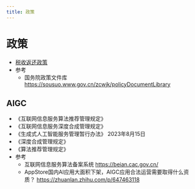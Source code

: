 ```yaml
---
title: 政策
---
```


# 政策

- [税收返还政策](./tax-refund.md)
- 参考
  - 国务院政策文件库 https://sousuo.www.gov.cn/zcwjk/policyDocumentLibrary

## AIGC

- 《互联网信息服务算法推荐管理规定》
- 《互联网信息服务深度合成管理规定》
- 《生成式人工智能服务管理暂行办法》 2023年8月15日
- 《深度合成管理规定》
- 《算法推荐管理规定》
- 参考
  - 互联网信息服务算法备案系统 https://beian.cac.gov.cn/
  - AppStore国内AI应用大面积下架，AIGC应用合法运营需要取得什么资质？ https://zhuanlan.zhihu.com/p/647463118
